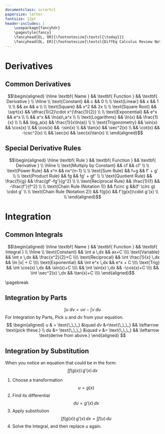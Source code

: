 ```yaml
---
documentclass: scrartcl
papersize: letter
fontsize: 12pt
header-includes: |
    \usepackage{fancyhdr}
    \pagestyle{fancy}
    \fancyhead[EL, OR]{\footnotesize{\textsl{\today}}}
    \fancyhead[OL, ER]{\footnotesize{\textsl{DiffEq Calculus Review Notes}}}
---
```


Derivatives
============================================================
Common Derivatives
------------------------------------------------------------

$$\begin{aligned}
\hline
\textbf{   Name   } && \textbf{   Function   } && \textbf{   Derivative   } \\
\hline
\\
\text{Constant}
    && c && 0 \\ \\
\text{Linear}
    && x && 1 \\ \\
    && ax && a \\
\\
\text{Square}
    && x^2 && 2x \\
\\
\text{Square Root}
    && \sqrt{x} && \dfrac{1}{2}\cdot x^{\frac{1}{2}} \\
\\
\text{Exponential}
    && e^x && e^x \\ \\
    && a^x && \ln(a)\,a^x \\
\\
\text{Logarithms}
    && \ln(x) && \frac{1}{x} \\ \\
    && \log_a(x) && \frac{1}{x\ln(a)} \\
\\
\text{Trigonometry}
    && \sin(x) && \cos(x) \\
    && \cos(x) && -\sin(x) \\
    && \tan(x) && \sec^2(x) \\
    && \cot(x) && -\csc^2(x) \\
    && \sec(x) && \sec(x)\tan(x) \\
\end{aligned}$$




Special Derivative Rules
------------------------------------------------------------

$$\begin{aligned}
\hline
\textbf{   Rule   } && \textbf{   Function   } && \textbf{   Derivative   } \\
\hline
\\
\text{Multiply by Constant}
    &&  cf && cf' \\
\\
\text{Power Rule}
    && x^n && nx^{n-1} \\
\\
\text{Sum Rule}
    && f+g && f' + g' \\
\\
\text{Product Rule}
    && fg && fg' + gf' \\
\\
\text{Quotient Rule}
    && \frac{f}{g} && \frac{gf'-fg'}{g^2} \\
\\
\text{Reciprocal Rule}
    && \frac{1}{f} && -\frac{f'}{f^2} \\
\\
\text{Chain Rule (Notation 1)}
    && f\circ g &&(f' \circ g) \cdot g' \\
\\
\text{Chain Rule (Notation 2)}
    && f(g(x) && f'(g(x))\cdot g'(x) \\
\\
\end{aligned}$$





Integration
============================================================

Common Integrals
------------------------------------------------------------

$$\begin{aligned}
\hline
\textbf{   Name   } && \textbf{   Function   } && \textbf{   Integral   } \\
\hline
\\
\text{Constant}
    && \int a \,dx && ax+C \\\\
\text{Variable}
    && \int x \,dx && \frac{x^2}{2}+C \\\\
\text{Reciprocal}
    && \int \frac{1}{x} \,dx && \ln |x| + C \\\\
\text{Exponential}
    && \int e^x \,dx && e^x + C \\\\
\text{Trig}
    && \int \cos(x) \,dx && \sin(x)+C \\\\
    && \int \sin(x) \,dx && -\cos(x)+C \\\\
    && \int \sec^2(x) \,dx && \tan(x)+C \\\\
\end{aligned}$$

\pagebreak


Integration by Parts
------------------------------------------------------------

$$ \int u \ dv = uv - \int v \ {du} $$
For Integration by Parts, Pick $u$ and $dv$ from your equation.
$$
\begin{aligned}
    u & = \text{\_\_\_} &\quad
        dv &=\text{\_\_\_}
        && \leftarrow \text{pick these.}
    \\
    du &= \text{\_\_\_} &\quad
    v &= \text{\_\_\_}
    && \leftarrow \text{derive from above.}
\end{aligned}
$$


Integration by Substitution
------------------------------------------------------------
When you notice an equation that could be in the form:
$$
    \int f(g(x)) \, g'(x) \,dx
$$
1. Choose a transformation
    $$
        u = g(x)
    $$
2. Find its differential
    $$
        du = g'(x) \, dx
    $$
3. Apply substitution
    $$
        \int f(g(x)) \, g'(x) \,dx = \int f(u)\,du
    $$
4. Solve the Integral, and then replace $u$ again.
